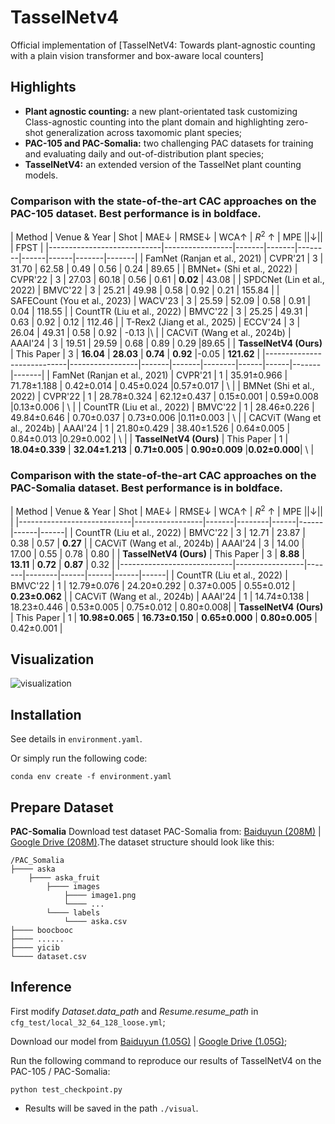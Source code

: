 # TasselNetv4


Official implementation of [TasselNetV4: Towards plant-agnostic counting with a plain vision transformer and box-aware local counters]

## Highlights
- **Plant agnostic counting:** a new plant-orientated task customizing Class-agnostic counting into the plant domain and highlighting zero-shot generalization across taxomomic plant species;
- **PAC-105 and PAC-Somalia:** two challenging PAC datasets for training and evaluating daily and out-of-distribution plant species;
- **TasselNetV4:** an extended version of the TasselNet plant counting models.
### Comparison with the state-of-the-art CAC approaches on the PAC-105 dataset. Best performance is in boldface.

| Method                     | Venue & Year     | Shot        | MAE↓  | RMSE↓  | WCA↑ | $R^2$ ↑  | MPE ||↓|| | FPST  |
|----------------------------|-----------------|-------|-------|--------|------|------|-------|-------|
| FamNet (Ranjan et al., 2021)  | CVPR'21         | 3   | 31.70 | 62.58  | 0.49 | 0.56 | 0.24   | 89.65  |
| BMNet+ (Shi et al., 2022)     | CVPR'22         | 3   | 27.03 | 60.18  | 0.56 | 0.61 | **0.02** | 43.08  |
| SPDCNet (Lin et al., 2022)    | BMVC'22         | 3   | 25.21 | 49.98  | 0.58 | 0.92 | 0.21   | 155.84 |
| SAFECount (You et al., 2023)  | WACV'23         | 3   | 25.59 | 52.09  | 0.58 | 0.91 | 0.04   | 118.55 |
| CountTR (Liu et al., 2022)    | BMVC'22         | 3   | 25.25 | 49.31  | 0.63 | 0.92 | 0.12   | 112.46 |
| T-Rex2 (Jiang et al., 2025)   | ECCV'24         | 3   | 26.04 | 49.31  | 0.58 | 0.92 | -0.13  |\      |
| CACViT (Wang et al., 2024b)   | AAAI'24         | 3   | 19.51 | 29.59  | 0.68 | 0.89 | 0.29   |89.65  |
| **TasselNetV4 (Ours)**        | This Paper      | 3   | **16.04** | **28.03** | **0.74** | **0.92** |-0.05 | **121.62** |
|----------------------------|-----------------|-------|-------|--------|------|------|-------|-------|
| FamNet (Ranjan et al., 2021)  | CVPR'21         | 1   | 35.91±0.966 | 71.78±1.188 | 0.42±0.014 | 0.45±0.024 |0.57±0.017 | \      |
| BMNet (Shi et al., 2022)      | CVPR'22         | 1   | 28.78±0.324 | 62.12±0.437 | 0.15±0.001 | 0.59±0.008 |0.13±0.006 | \      |
| CountTR (Liu et al., 2022)    | BMVC'22         | 1   | 28.46±0.226 | 49.84±0.646 | 0.70±0.037 | 0.73±0.006 |0.11±0.003  | \      |
| CACViT  (Wang et al., 2024b)  | AAAI'24         | 1   | 21.80±0.429 | 38.40±1.526 | 0.64±0.005 | 0.84±0.013 |0.29±0.002  | \      |
| **TasselNetV4 (Ours)**        | This Paper      | 1   | **18.04±0.339** | **32.04±1.213** | **0.71±0.005** | **0.90±0.009** |**0.02±0.000**| \      |



### Comparison with the state-of-the-art CAC approaches on the PAC-Somalia dataset. Best performance is in boldface.

| Method                     | Venue & Year     | Shot     | MAE↓  | RMSE↓  | WCA↑ | $R^2$ ↑  | MPE ||↓|| |
|----------------------------|-----------------|-------|--------|------|------|------|------|
| CountTR (Liu et al., 2022)    | BMVC'22         | 3     | 12.71 | 23.87  | 0.38 | 0.57 | **0.27** |
| CACViT (Wang et al., 2024b)      | AAAI'24      | 3     | 14.00 | 17.00  | 0.55 | 0.78 | 0.80  |
| **TasselNetV4 (Ours)**        | This Paper      | 3     | **8.88** | **13.11** | **0.72** | **0.87** | 0.32   |
|----------------------------|-----------------|-------|--------|------|------|------|------|
| CountTR (Liu et al., 2022)    | BMVC'22         | 1     | 12.79±0.076 | 24.20±0.292 | 0.37±0.005 | 0.55±0.012 | **0.23±0.062** |
| CACViT  (Wang et al., 2024b)  | AAAI'24         | 1     | 14.74±0.138 | 18.23±0.446 | 0.53±0.005 | 0.75±0.012 | 0.80±0.008|
| **TasselNetV4 (Ours)**        | This Paper      | 1     | **10.98±0.065** | **16.73±0.150** | **0.65±0.000** | **0.80±0.005** | 0.42±0.001 |


## Visualization
![visualization](/assets/visualization.png "Visualization of baselines and our method")

## Installation
See details in 
`environment.yaml`.

Or simply run the following code:

`conda env create -f environment.yaml`


## Prepare Dataset

**PAC-Somalia**
Download test dataset PAC-Somalia from: [Baiduyun (208M)](https://pan.baidu.com/s/1UH0rihsMe06_5J8AtALTeg?pwd=jssy) | [Google Drive (208M)](https://drive.google.com/file/d/1-haH0eZdpcOK9IMGkw0UafWq_YioHIyn/view?usp=drive_link).The dataset structure should look like this:
````
/PAC_Somalia
├──── aska
    ├──── aska_fruit
        ├──── images
            ├──── image1.png
            └──── ...
        └──── labels
            └──── aska.csv
├──── boocbooc
├──── ......
├──── yicib
└──── dataset.csv
````

## Inference
First modify *Dataset.data_path* and *Resume.resume_path* in `cfg_test/local_32_64_128_loose.yml`;

Download our model from [Baiduyun (1.05G)](https://pan.baidu.com/s/1B71m2TDmClENOevlTUxC1w?pwd=qdgr) | [Google Drive (1.05G)](https://drive.google.com/file/d/1vrHBv8c1PFJjOX_IXPe0K0oXYNkY7a__/view?usp=drive_link);

Run the following command to reproduce our results of TasselNetV4 on the PAC-105 / PAC-Somalia:

`python test_checkpoint.py`
    
- Results will be saved in the path `./visual`.
  
<!-- ## Training
First modify path in `cfg_train/local_32_64_128_loose.yml`;

Run the following command to train your model

`python train_val.py`
     -->

